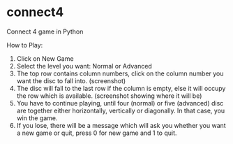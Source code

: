 # connect4
Connect 4 game in Python

How to Play:

1. Click on New Game
2. Select the level you want: Normal or Advanced 
3. The top row contains column numbers, click on the column number you want the disc to fall into. (screenshot)
4. The disc will fall to the last row if the column is empty, else it will occupy the row which is available. (screenshot showing where it will be)
5. You have to continue playing, until four (normal) or five (advanced) disc are together either horizontally, vertically or diagonally.  In that case, you win the game.
6. If you lose, there will be a message which will ask you whether you want a new game or quit, press 0 for new game and 1 to quit.
